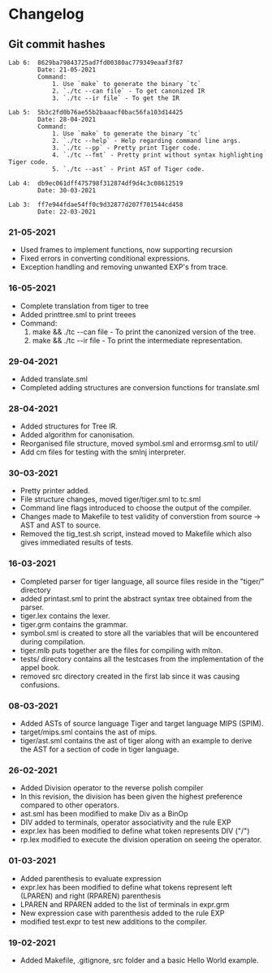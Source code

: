 # Changelog

## Git commit hashes
```
Lab 6:  8629ba79843725ad7fd00380ac779349eaaf3f87  
        Date: 21-05-2021  
        Command:   
            1. Use `make` to generate the binary `tc`  
            2. `./tc --can file` - To get canonized IR  
            3. `./tc --ir file` - To get the IR  
```
```
Lab 5:  5b3c2fd0b76ae55b2baaacf0bac56fa103d14425  
        Date: 28-04-2021  
        Command:  
            1. Use `make` to generate the binary `tc`  
            2. `./tc --help` - Help regarding command line args.  
            3. `./tc --pp` - Pretty print Tiger code.  
            4. `./tc --fmt` - Pretty print without syntax highlighting Tiger code.  
            5. `./tc --ast` - Print AST of Tiger code.  
```
```
Lab 4:  db9ec061dff475798f312874df9d4c3c08612519
        Date: 30-03-2021
```
```
Lab 3:  ff7e944fdae54ff0c9d32877d207f701544cd458
        Date: 22-03-2021
```

### 21-05-2021
- Used frames to implement functions, now supporting recursion
- Fixed errors in converting conditional expressions.
- Exception handling and removing unwanted EXP's from trace.

### 16-05-2021
- Complete translation from tiger to tree
- Added printtree.sml to print treees
- Command: 
    1. make && ./tc --can file - To print the canonized version of the tree.
    2. make && ./tc --ir file - To print the intermediate representation.
### 29-04-2021
- Added translate.sml
- Completed adding structures are conversion functions for translate.sml

### 28-04-2021
- Added structures for Tree IR.
- Added algorithm for canonisation.
- Reorganised file structure, moved symbol.sml and errormsg.sml to util/
- Add cm files for testing with the smlnj interpreter.

### 30-03-2021
- Pretty printer added.
- File structure changes, moved tiger/tiger.sml to tc.sml
- Command line flags introduced to choose the output of the compiler.
- Changes made to Makefile to test validity of converstion from source -> AST and AST to source.
- Removed the tig_test.sh script, instead moved to Makefile which also gives immediated results of tests.

### 16-03-2021
- Completed parser for tiger language, all source files reside in the "tiger/" directory
- added printast.sml to print the abstract syntax tree obtained from the parser.
- tiger.lex contains the lexer.
- tiger.grm contains the grammar.
- symbol.sml is created to store all the variables that will be encountered during compilation.
- tiger.mlb puts together are the files for compiling with mlton.
- tests/ directory contains all the testcases from the implementation of the appel book.
- removed src directory created in the first lab since it was causing confusions.

### 08-03-2021
- Added ASTs of source language Tiger and target language MIPS (SPIM).
- target/mips.sml contains the ast of mips.
- tiger/ast.sml contains the ast of tiger along with an example to derive the AST for a section of code in tiger language.

### 26-02-2021
- Added Division operator to the reverse polish compiler
- In this revision, the division has been given the highest preference compared to other operators.
- ast.sml has been modified to make Div as a BinOp
- DIV added to terminals, operator associativity and the rule EXP
- expr.lex has been modified to define what token represents DIV ("/")
- rp.lex modified to execute the division operation on seeing the operator.

### 01-03-2021
- Added parenthesis to evaluate expression
- expr.lex has been modified to define what tokens represent left (LPAREN) and right (RPAREN) parenthesis
- LPAREN and RPAREN added to the list of terminals in expr.grm
- New expression case with parenthesis added to the rule EXP
- modified test.expr to test new additions to the compiler.

### 19-02-2021
- Added Makefile, .gitignore, src folder and a basic Hello World example.
